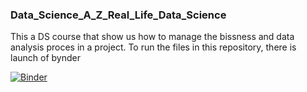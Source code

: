 ### Data_Science_A_Z_Real_Life_Data_Science

This a DS course that show us how to manage the bissness and data analysis proces in a project.
To run the files in this repository, there is launch of bynder

[![Binder](https://mybinder.org/badge_logo.svg)](https://mybinder.org/v2/gh/PhysTony/374dn87237_DSAZDAREI.git/master)
